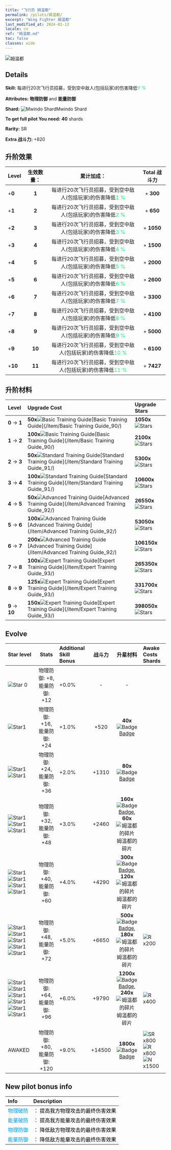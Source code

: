 ```yaml
---
title: "飞行员 姆温都"
permalink: /pilots/姆温都/
excerpt: "Wing Fighter 姆温都"
last_modified_at: 2024-01-13
locale: cn
ref: "姆温都.md"
toc: false
classes: wide
---
```



 ![姆温都](/images/pilots/aviator_piece_5008.png)

## Details

 **Skill:** 每进行20次飞行员招募，受到空中敌人(包括玩家)的伤害降低<span style="color: #03ff6b">Y %</span><br/><span style="color: #000000;"></span> 

 **Attributes:** **物理防御** and **能量防御**

 **Shard:** ![Mwindo Shard](/images/pilots/Mwindo_Shard_p.png)Mwindo Shard 

 **To get full pilot You need:** **40** shards 

 **Rarity:** SR 

 **Extra 战斗力:** +820 



## 升阶效果

  |  Level | 生效数量： |     累计加成：    | Total 战斗力 |
  |:----|:-----:|:-------------------:|:-------:|
  | +**0**  | **1**  | 每进行20次飞行员招募，受到空中敌人(包括玩家)的伤害降低<span style="color: #03ff6b">1 %</span><br/><span style="color: #000000;"></span>  | + **300** |
  | +**1**  | **2**  | 每进行20次飞行员招募，受到空中敌人(包括玩家)的伤害降低<span style="color: #03ff6b">2 %</span><br/><span style="color: #000000;"></span>  | + **650** |
  | +**2**  | **3**  | 每进行20次飞行员招募，受到空中敌人(包括玩家)的伤害降低<span style="color: #03ff6b">3 %</span><br/><span style="color: #000000;"></span>  | + **1050** |
  | +**3**  | **4**  | 每进行20次飞行员招募，受到空中敌人(包括玩家)的伤害降低<span style="color: #03ff6b">4 %</span><br/><span style="color: #000000;"></span>  | + **1500** |
  | +**4**  | **5**  | 每进行20次飞行员招募，受到空中敌人(包括玩家)的伤害降低<span style="color: #03ff6b">5 %</span><br/><span style="color: #000000;"></span>  | + **2000** |
  | +**5**  | **6**  | 每进行20次飞行员招募，受到空中敌人(包括玩家)的伤害降低<span style="color: #03ff6b">6 %</span><br/><span style="color: #000000;"></span>  | + **2600** |
  | +**6**  | **7**  | 每进行20次飞行员招募，受到空中敌人(包括玩家)的伤害降低<span style="color: #03ff6b">7 %</span><br/><span style="color: #000000;"></span>  | + **3300** |
  | +**7**  | **8**  | 每进行20次飞行员招募，受到空中敌人(包括玩家)的伤害降低<span style="color: #03ff6b">8 %</span><br/><span style="color: #000000;"></span>  | + **4100** |
  | +**8**  | **9**  | 每进行20次飞行员招募，受到空中敌人(包括玩家)的伤害降低<span style="color: #03ff6b">9 %</span><br/><span style="color: #000000;"></span>  | + **5000** |
  | +**9**  | **10**  | 每进行20次飞行员招募，受到空中敌人(包括玩家)的伤害降低<span style="color: #03ff6b">10 %</span><br/><span style="color: #000000;"></span>  | + **6100** |
  | +**10**  | **11**  | 每进行20次飞行员招募，受到空中敌人(包括玩家)的伤害降低<span style="color: #03ff6b">11 %</span><br/><span style="color: #000000;"></span>  | + **7427** |




## 升阶材料

  |  Level |      Upgrade Cost   |  Upgrade Stars  |
  |:-------|:--------------------|:----------------|
  | **0** -> **1**  | **50x**![Basic Training Guide](/images/item/Basic_Training_Guide_p.png)[Basic Training Guide](/item/Basic Training Guide_90/) | **1050x**![Stars](/images/item/Stars_p.png) |
  | **1** -> **2**  | **100x**![Basic Training Guide](/images/item/Basic_Training_Guide_p.png)[Basic Training Guide](/item/Basic Training Guide_90/) | **2100x**![Stars](/images/item/Stars_p.png) |
  | **2** -> **3**  | **50x**![Standard Training Guide](/images/item/Standard_Training_Guide_p.png)[Standard Training Guide](/item/Standard Training Guide_91/) | **5300x**![Stars](/images/item/Stars_p.png) |
  | **3** -> **4**  | **100x**![Standard Training Guide](/images/item/Standard_Training_Guide_p.png)[Standard Training Guide](/item/Standard Training Guide_91/) | **10600x**![Stars](/images/item/Stars_p.png) |
  | **4** -> **5**  | **50x**![Advanced Training Guide](/images/item/Advanced_Training_Guide_p.png)[Advanced Training Guide](/item/Advanced Training Guide_92/) | **26550x**![Stars](/images/item/Stars_p.png) |
  | **5** -> **6**  | **100x**![Advanced Training Guide](/images/item/Advanced_Training_Guide_p.png)[Advanced Training Guide](/item/Advanced Training Guide_92/) | **53050x**![Stars](/images/item/Stars_p.png) |
  | **6** -> **7**  | **200x**![Advanced Training Guide](/images/item/Advanced_Training_Guide_p.png)[Advanced Training Guide](/item/Advanced Training Guide_92/) | **106150x**![Stars](/images/item/Stars_p.png) |
  | **7** -> **8**  | **100x**![Expert Training Guide](/images/item/Expert_Training_Guide_p.png)[Expert Training Guide](/item/Expert Training Guide_93/) | **265350x**![Stars](/images/item/Stars_p.png) |
  | **8** -> **9**  | **125x**![Expert Training Guide](/images/item/Expert_Training_Guide_p.png)[Expert Training Guide](/item/Expert Training Guide_93/) | **331700x**![Stars](/images/item/Stars_p.png) |
  | **9** -> **10**  | **150x**![Expert Training Guide](/images/item/Expert_Training_Guide_p.png)[Expert Training Guide](/item/Expert Training Guide_93/) | **398050x**![Stars](/images/item/Stars_p.png) |




## Evolve

  |  Star level | Stats | Additional Skill Bonus | 战斗力 | 升星材料 | Awake Costs Shards |
  |:------------|:-----:|:-------------------|:----------------:|:--------------------:|:-------------|
  | ![Star 0](/images/s0.png)  | 物理防御: +8, 能量防御: +12  | +0.0%  | -  | -  |  |
  | ![Star1](/images/s1.png)  | 物理防御: +16, 能量防御: +24  | +1.0%  | +520  | **40x**![Badge](/images/item/Badge_p.png)[Badge](/item/Badge_94/)  |  |
  | ![Star1](/images/s1.png)![Star1](/images/s1.png)  | 物理防御: +24, 能量防御: +36  | +2.0%  | +1310  | **80x**![Badge](/images/item/Badge_p.png)[Badge](/item/Badge_94/)  |  |
  | ![Star1](/images/s1.png)![Star1](/images/s1.png)![Star1](/images/s1.png)  | 物理防御: +32, 能量防御: +48  | +3.0%  | +2460  | **160x**![Badge](/images/item/Badge_p.png)[Badge](/item/Badge_94/), **60x**![姆温都的碎片](/images/pilots/姆温都的碎片_p.png)姆温都的碎片  |  |
  | ![Star1](/images/s1.png)![Star1](/images/s1.png)![Star1](/images/s1.png)![Star1](/images/s1.png)  | 物理防御: +40, 能量防御: +60  | +4.0%  | +4290  | **300x**![Badge](/images/item/Badge_p.png)[Badge](/item/Badge_94/), **120x**![姆温都的碎片](/images/pilots/姆温都的碎片_p.png)姆温都的碎片  |  |
  | ![Star1](/images/s1.png)![Star1](/images/s1.png)![Star1](/images/s1.png)![Star1](/images/s1.png)![Star1](/images/s1.png)  | 物理防御: +48, 能量防御: +72  | +5.0%  | +6650  | **500x**![Badge](/images/item/Badge_p.png)[Badge](/item/Badge_94/), **180x**![姆温都的碎片](/images/pilots/姆温都的碎片_p.png)姆温都的碎片  |  ![R](/images/pilots/R_p.png) x200 |
  | ![Star1](/images/s1.png)![Star1](/images/s1.png)![Star1](/images/s1.png)![Star1](/images/s1.png)![Star1](/images/s1.png)![Star1](/images/s1.png)  | 物理防御: +64, 能量防御: +96  | +6.0%  | +9790  | **1200x**![Badge](/images/item/Badge_p.png)[Badge](/item/Badge_94/), **240x**![姆温都的碎片](/images/pilots/姆温都的碎片_p.png)姆温都的碎片  |  ![R](/images/pilots/R_p.png) x400 |
  | AWAKED  | 物理防御: +80, 能量防御: +120  | +9.0%  | +14500  | **1800x**![Badge](/images/item/Badge_p.png)[Badge](/item/Badge_94/)  |  ![SR](/images/pilots/SR_p.png) x800 ![R](/images/pilots/R_p.png) x800 ![N](/images/pilots/N_p.png) x1500 |



## New pilot bonus info

  |  Info |  Description |
  |:------|:-------------|
  | <span style="color: #0099f2">物理破防</span> | <span style="color: #000000;">： 提高我方物理攻击的最终伤害效果</span> |
  | <span style="color: #0099f2">能量破防</span> | <span style="color: #000000;">： 提高我方能量攻击的最终伤害效果</span> |
  | <span style="color: #0099f2">物理防御</span> | <span style="color: #000000;">： 降低敌方物理攻击的最终伤害效果</span> |
  | <span style="color: #0099f2">能量防御</span> | <span style="color: #000000;">： 降低敌方能量攻击的最终伤害效果</span> |

